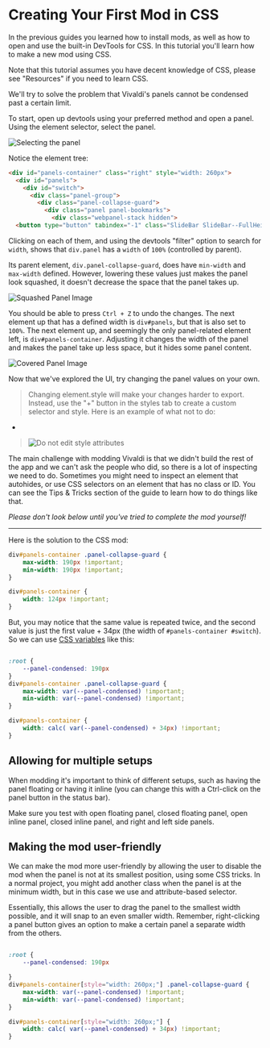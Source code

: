 # Creating Your First Mod in CSS

In the previous guides you learned how to install mods, as well as how to open
and use the built-in DevTools for CSS. In this tutorial you'll learn how to
make a new mod using CSS.

Note that this tutorial assumes you have decent knowledge of CSS, please see
"Resources" if you need to learn CSS.

We'll try to solve the problem that Vivaldi's panels cannot be condensed past
a certain limit.

To start, open up devtools using your preferred method and open a panel. Using
the element selector, select the panel.

![Selecting the panel](../assets/devtools/select-panel-with-devtools.png)

Notice the element tree:

```HTML
<div id="panels-container" class="right" style="width: 260px">
  <div id="panels">
    <div id="switch">
      <div class="panel-group">
        <div class="panel-collapse-guard">
          <div class="panel panel-bookmarks">
            <div class="webpanel-stack hidden">
  <button type="button" tabindex="-1" class="SlideBar SlideBar--FullHeight alternate" style="">

```

Clicking on each of them, and using the devtools "filter" option to search for
`width`, shows that `div.panel` has a `width` of `100%` (controlled by parent).

Its parent element, `div.panel-collapse-guard`, does have `min-width` and
`max-width` defined. However, lowering these values  just makes the panel look squashed, it doesn't decrease the space that
the panel takes up.

![Squashed Panel Image](../assets/CSS-tutorial/squashed-panel.png)

You should be able to press `Ctrl + Z` to undo the changes. The next element up
that has a defined width is `div#panels`, but that is also set to `100%`. The
next element up, and seemingly the only panel-related element left, is
`div#panels-container`. Adjusting it changes the width of the panel and
makes the panel take up less space, but it hides some panel content.

![Covered Panel Image](../assets/CSS-tutorial/covered-panel.png)

Now that we've explored the UI, try changing the panel values on your own.

> Changing element.style will make your changes harder to export. Instead,
use the "+" button in the styles tab to create a custom selector and style.
Here is an example of what not to do:
  -
> ![Do not edit style attributes](../assets/devtools/edit-element.style.png)

The main challenge with modding Vivaldi is that we didn't build the rest of the
app and we can't ask the people who did, so there is a lot of inspecting we
need to do. Sometimes you might need to inspect an element that autohides, or
use CSS selectors on an element that has no class or ID. You can see the Tips &
Tricks section of the guide to learn how to do things like that.

*Please don't look below until you've tried to complete the mod yourself!*

---

Here is the solution to the CSS mod:
```CSS
div#panels-container .panel-collapse-guard {
    max-width: 190px !important;
    min-width: 190px !important;
}

div#panels-container {
    width: 124px !important;
}
```

But, you may notice that the same value is repeated twice, and the second value
is just the first value + 34px (the width of `#panels-container #switch`). So
we can use [CSS variables](#todo-mdn) like this:

```CSS

:root {
    --panel-condensed: 190px
}
div#panels-container .panel-collapse-guard {
    max-width: var(--panel-condensed) !important;
    min-width: var(--panel-condensed) !important;
}

div#panels-container {
    width: calc( var(--panel-condensed) + 34px) !important;
}
```

## Allowing for multiple setups

When modding it's important to think of different setups, such as having the
panel floating or having it inline (you can change this with a Ctrl-click on
the panel button in the status bar).

Make sure you test with open floating panel, closed floating panel, open inline
panel, closed inline panel, and right and left side panels.

## Making the mod user-friendly

We can make the mod more user-friendly by allowing the user to disable the mod
when the panel is not at its smallest position, using some CSS tricks. In a
normal project, you might add another class when the panel is at the minimum
width, but in this case we use and attribute-based selector.

Essentially, this allows the user to drag the panel to the smallest width
possible, and it will snap to an even smaller width. Remember, right-clicking
a panel button gives an option to make a certain panel a separate width from
the others.

```CSS

:root {
    --panel-condensed: 190px

}
div#panels-container[style="width: 260px;"] .panel-collapse-guard {
    max-width: var(--panel-condensed) !important;
    min-width: var(--panel-condensed) !important;
}

div#panels-container[style="width: 260px;"] {
    width: calc( var(--panel-condensed) + 34px) !important;
}
```
